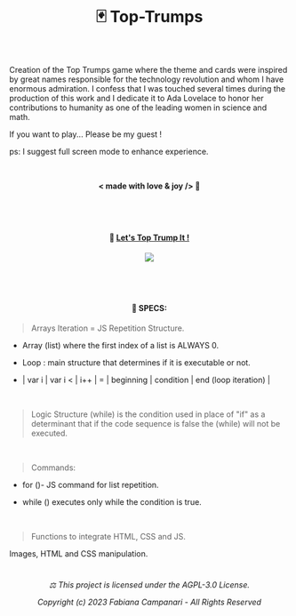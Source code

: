 <br>

# <p align="center"> 🃏 Top-Trumps </p>
<br>

Creation of the Top Trumps game where the theme and cards were inspired by great names responsible for the technology revolution and whom I have enormous admiration. I confess that I was touched several times during the production of this work and I dedicate it to Ada Lovelace to honor her contributions to humanity as one of the leading women in science and math.

If you want to play... Please be my guest !

ps: I suggest full screen mode to enhance experience.

<br>

 **<p align="center"> < made with love & joy /> 🪬 </p>**
  
  #

<br>

 #### <p align="center">  🚀 [Let's Top Trump It !](https://fabianacampanari.github.io/Top-Trumps)



<p align="center">
<img src="https://user-images.githubusercontent.com/113218619/214085733-1a176b90-d717-4dbf-b420-98cbf733fdf8.png" />
</p>
 
#

<br>

#### <p align="center"> 📌 SPECS: </p>


> Arrays Iteration = JS Repetition Structure.

- Array (list) where the first index of a list is ALWAYS 0.

- Loop : main structure that determines if it is executable or not.

- | var i | var i < | i++ | = | beginning | condition | end (loop iteration) |

<br>

> Logic Structure (while) is the condition used in place of "if" as a determinant that if the code sequence is false the (while) will not be executed.

<br>

> Commands:

- for ()- JS command for list repetition.

- while () executes only while the condition is true.

<br>

> Functions to integrate HTML, CSS and JS.

Images, HTML and CSS manipulation.



#

###### <p align="center"> ⚖︎ This project is licensed under the AGPL-3.0 License. <p align="center"> Copyright (c) 2023 Fabiana Campanari - All Rights Reserved </p>





